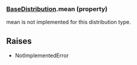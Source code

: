 ### [BaseDistribution](BaseDistribution.md).mean (property)




mean is not implemented for this distribution type.

Raises
--------
* NotImplementedError

